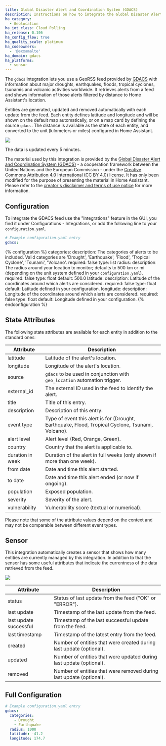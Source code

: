```yaml
---
title: Global Disaster Alert and Coordination System (GDACS)
description: Instructions on how to integrate the Global Disaster Alert and Coordination System (GDACS) feed into Home Assistant.
ha_category:
  - Geolocation
ha_iot_class: Cloud Polling
ha_release: 0.106
ha_config_flow: true
ha_quality_scale: platinum
ha_codeowners:
  - '@exxamalte'
ha_domain: gdacs
ha_platforms:
  - sensor
---
```


The `gdacs` integration lets you use a GeoRSS feed provided by 
[GDACS](https://www.gdacs.org/) with information 
about major droughts, earthquakes, floods, tropical cyclones, tsunamis and 
volcanic activities worldwide.
It retrieves alerts from a feed and shows information of those alerts filtered 
by distance to Home Assistant's location.

Entities are generated, updated and removed automatically with each update 
from the feed. Each entity defines latitude and longitude and will be shown 
on the default map automatically, or on a map card by defining the source 
`gdacs`. The distance is available as the state of each entity, and 
converted to the unit (kilometers or miles) configured in Home Assistant.

<p class='img'>
  <img src='/images/screenshots/gdacs-alerts-feed-map.png' />
</p>

The data is updated every 5 minutes.

<div class='note'>

The material used by this integration is provided by the [Global Disaster 
Alert and Coordination System (GDACS)](https://www.gdacs.org/) - a cooperation 
framework between the United Nations and the European Commission - under the 
[Creative Commons Attribution 4.0 International (CC BY 4.0) license](http://creativecommons.org/licenses/by/4.0/).
It has only been modified for the purpose of presenting the material in Home Assistant.
Please refer to the [creator's disclaimer and terms of use notice](https://www.gdacs.org/About/termofuse.aspx) for more information.

</div>

## Configuration

To integrate the GDACS feed use the "Integrations" feature 
in the GUI, you find it under Configurations - Integrations, or add the 
following line to your `configuration.yaml`.

```yaml
# Example configuration.yaml entry
gdacs:
```

{% configuration %}
categories:
  description: The categories of alerts to be included. Valid categories are 'Drought', 'Earthquake', 'Flood', 'Tropical Cyclone', 'Tsunami', 'Volcano'.
  required: false
  type: list
radius:
  description: The radius around your location to monitor; defaults to 500 km or mi (depending on the unit system defined in your `configuration.yaml`).
  required: false
  type: float
  default: 500.0
latitude:
  description: Latitude of the coordinates around which alerts are considered.
  required: false
  type: float
  default: Latitude defined in your configuration.
longitude:
  description: Longitude of the coordinates around which alerts are considered.
  required: false
  type: float
  default: Longitude defined in your configuration.
{% endconfiguration %}

## State Attributes

The following state attributes are available for each entity in addition to 
the standard ones:

| Attribute        | Description |
|------------------|-------------|
| latitude         | Latitude of the alert's location. |
| longitude        | Longitude of the alert's location. |
| source           | `gdacs` to be used in conjunction with `geo_location` automation trigger. |
| external_id      | The external ID used in the feed to identify the alert. |
| title            | Title of this entry. |
| description      | Description of this entry. |
| event type       | Type of event this alert is for (Drought, Earthquake, Flood, Tropical Cyclone, Tsunami, Volcano). |
| alert level      | Alert level (Red, Orange, Green). |
| country          | Country that the alert is applicable to. |
| duration in week | Duration of the alert in full weeks (only shown if more than one week). |
| from date        | Date and time this alert started. |
| to date          | Date and time this alert ended (or now if ongoing). |
| population       | Exposed population. |
| severity         | Severity of the alert. |
| vulnerability    | Vulnerability score (textual or numerical). |

Please note that some of the attribute values depend on the context and may not
be comparable between different event types.

## Sensor

This integration automatically creates a sensor that shows how many entities
are currently managed by this integration. In addition to that the sensor has
some useful attributes that indicate the currentness of the data retrieved
from the feed.

<p class='img'>
  <img src='/images/screenshots/gdacs-alerts-sensor.png' />
</p>

| Attribute              | Description |
|------------------------|-------------|
| status                 | Status of last update from the feed ("OK" or "ERROR").  |
| last update            | Timestamp of the last update from the feed.  |
| last update successful | Timestamp of the last successful update from the feed.  |
| last timestamp         | Timestamp of the latest entry from the feed.  |
| created                | Number of entities that were created during last update (optional).  |
| updated                | Number of entities that were updated during last update (optional).  |
| removed                | Number of entities that were removed during last update (optional).  |

## Full Configuration

```yaml
# Example configuration.yaml entry
gdacs:
  categories:
    - Drought
    - Earthquake
  radius: 1000
  latitude: -41.2
  longitude: 174.7
```
